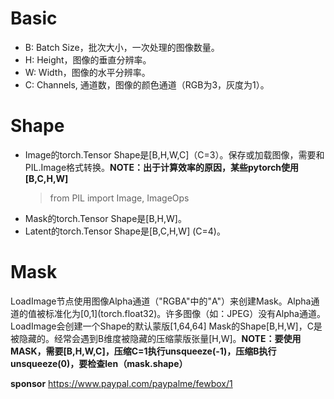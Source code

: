 # Basic
- B: Batch Size，批次大小，一次处理的图像数量。
- H: Height，图像的垂直分辨率。
- W: Width，图像的水平分辨率。
- C: Channels, 通道数，图像的颜色通道（RGB为3，灰度为1）。
# Shape
- Image的torch.Tensor Shape是[B,H,W,C]（C=3）。保存或加载图像，需要和PIL.Image格式转换。**NOTE：出于计算效率的原因，某些pytorch使用[B,C,H,W]**
    > from PIL import Image, ImageOps
- Mask的torch.Tensor Shape是[B,H,W]。
- Latent的torch.Tensor Shape是[B,C,H,W] (C=4)。
# Mask
LoadImage节点使用图像Alpha通道（"RGBA"中的"A"）来创建Mask。Alpha通道的值被标准化为\[0,1\](torch.float32)。许多图像（如：JPEG）没有Alpha通道。LoadImage会创建一个Shape的默认蒙版[1,64,64]
Mask的Shape[B,H,W]，C是被隐藏的。经常会遇到B维度被隐藏的压缩蒙版张量[H,W]。**NOTE：要使用MASK，需要[B,H,W,C]，压缩C=1执行unsqueeze(-1)，压缩B执行unsqueeze(0)，要检查len（mask.shape）**

**sponsor**
https://www.paypal.com/paypalme/fewbox/1
